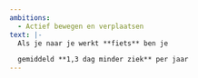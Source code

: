 ```yaml
---
ambitions:
  - Actief bewegen en verplaatsen
text: |-
  Als je naar je werkt **fiets** ben je 

  gemiddeld **1,3 dag minder ziek** per jaar
---
```


